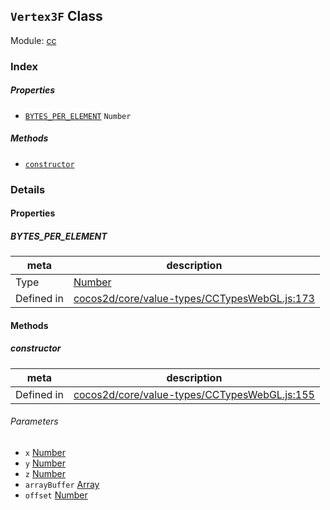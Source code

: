 ## `Vertex3F` Class



Module: [cc](../modules/cc.md)





### Index

##### Properties

  - [`BYTES_PER_ELEMENT`](#bytesperelement) `Number` 



##### Methods

  - [`constructor`](#constructor) 



### Details


#### Properties


##### BYTES_PER_ELEMENT

> 

| meta | description |
|------|-------------|
| Type | <a href="https://developer.mozilla.org/en/JavaScript/Reference/Global_Objects/Number" class="crosslink external" target="_blank">Number</a> |
| Defined in | [cocos2d/core/value-types/CCTypesWebGL.js:173](https://github.com/cocos-creator/engine/blob/dcd3357d61e518886ccbf8b2026bed4edc6c615d/cocos2d/core/value-types/CCTypesWebGL.js#L173) |






<!-- Method Block -->
#### Methods


##### constructor



| meta | description |
|------|-------------|
| Defined in | [cocos2d/core/value-types/CCTypesWebGL.js:155](https://github.com/cocos-creator/engine/blob/dcd3357d61e518886ccbf8b2026bed4edc6c615d/cocos2d/core/value-types/CCTypesWebGL.js#L155) |

###### Parameters
- `x` <a href="https://developer.mozilla.org/en/JavaScript/Reference/Global_Objects/Number" class="crosslink external" target="_blank">Number</a> 
- `y` <a href="https://developer.mozilla.org/en/JavaScript/Reference/Global_Objects/Number" class="crosslink external" target="_blank">Number</a> 
- `z` <a href="https://developer.mozilla.org/en/JavaScript/Reference/Global_Objects/Number" class="crosslink external" target="_blank">Number</a> 
- `arrayBuffer` <a href="https://developer.mozilla.org/en/JavaScript/Reference/Global_Objects/Array" class="crosslink external" target="_blank">Array</a> 
- `offset` <a href="https://developer.mozilla.org/en/JavaScript/Reference/Global_Objects/Number" class="crosslink external" target="_blank">Number</a> 




